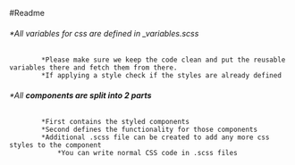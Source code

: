 #Readme

###### *All variables for css are defined in _variables.scss 
            *Please make sure we keep the code clean and put the reusable variables there and fetch them from there.
            *If applying a style check if the styles are already defined

###### *All **components are split into 2 parts** 
            *First contains the styled components
            *Second defines the functionality for those components
            *Additional .scss file can be created to add any more css styles to the component
                *You can write normal CSS code in .scss files